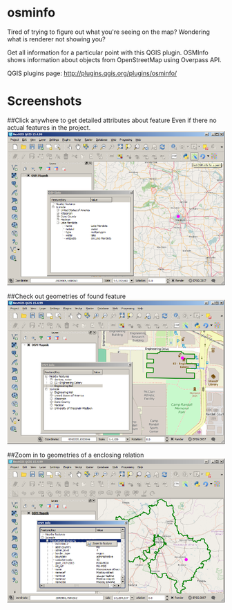 # osminfo
Tired of trying to figure out what you're seeing on the map?
Wondering what is renderer not showing you?

Get all information for a particular point with this QGIS plugin. OSMInfo shows information about objects from OpenStreetMap using Overpass API.

QGIS plugins page: http://plugins.qgis.org/plugins/osminfo/

# Screenshots

##Click anywhere to get detailed attributes about feature
Even if there no actual features in the project.
![Example1](/img/example1.png)

##Check out geometries of found feature
![Example2](/img/example2.png)

##Zoom in to geometries of a enclosing relation
![Example3](/img/example3.png)
